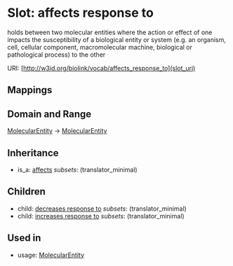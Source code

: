 # Slot: affects response to


holds between two molecular entities where the action or effect of one impacts the susceptibility of a biological entity or system (e.g. an organism, cell, cellular component, macromolecular machine, biological or pathological process) to the other

URI: [http://w3id.org/biolink/vocab/affects_response_to](slot_uri)
## Mappings

## Domain and Range

[MolecularEntity](MolecularEntity.md) -> [MolecularEntity](MolecularEntity.md)
## Inheritance

 *  is_a: [affects](affects.md) *subsets*: (translator_minimal)
## Children

 *  child: [decreases response to](decreases_response_to.md) *subsets*: (translator_minimal)
 *  child: [increases response to](increases_response_to.md) *subsets*: (translator_minimal)
## Used in

 *  usage: [MolecularEntity](MolecularEntity.md)
